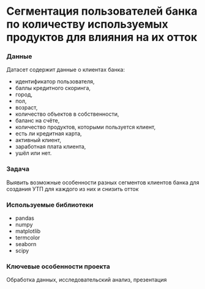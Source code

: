 # Сегментация пользователей банка по количеству используемых продуктов для влияния на их отток

### Данные

Датасет содержит данные о клиентах банка:
- идентификатор пользователя,
- баллы кредитного скоринга,
- город,
- пол,
- возраст,
- количество объектов в собственности,
- баланс на счёте,
- количество продуктов, которыми пользуется клиент,
- есть ли кредитная карта,
- активный клиент,
- заработная плата клиента,
- ушёл или нет.

### Задача

Выявить возможные особенности разных сегментов клиентов банка для создания УТП для каждого из них и снизить  отток

### Используемые библиотеки

- pandas
- numpy
- matplotlib
- termcolor
- seaborn
- scipy

### Ключевые особенности проекта

Обработка данных, исследовательский анализ, презентация
